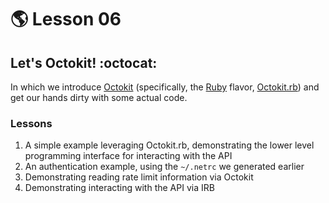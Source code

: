 # :earth_americas: Lesson 06

## Let's Octokit! :octocat:

In which we introduce [Octokit](https://github.com/octokit/) (specifically, the [Ruby](https://ruby-lang.org) flavor,  [Octokit.rb](https://github.com/octokit/octokit.rb/)) and get our hands dirty with some actual code.

### Lessons

1. A simple example leveraging Octokit.rb, demonstrating the lower level programming interface for interacting with the API
2. An authentication example, using the `~/.netrc` we generated earlier
3. Demonstrating reading rate limit information via Octokit
4. Demonstrating interacting with the API via IRB
